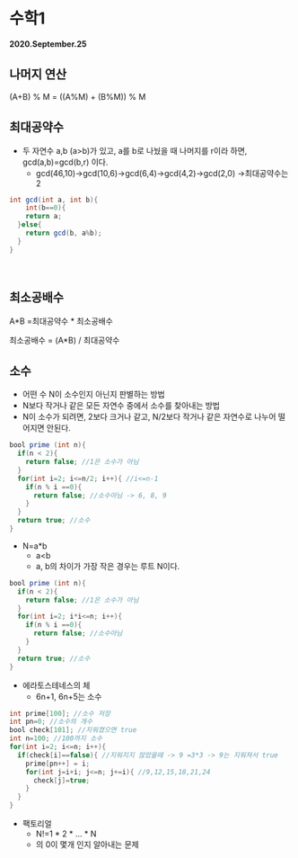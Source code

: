#  수학1

**2020.September.25**



## 나머지 연산

(A+B) % M = ((A%M) + (B%M)) % M

> 



## 최대공약수

* 두 자연수 a,b (a>b)가 있고, a를 b로 나눴을 때 나머지를 r이라 하면, gcd(a,b)=gcd(b,r) 이다.
  * gcd(46,10)->gcd(10,6)->gcd(6,4)->gcd(4,2)->gcd(2,0) ->최대공약수는 2

```java
int gcd(int a, int b){
	int(b==0){
    return a;
  }else{
    return gcd(b, a%b);
  }
}
```

​	

## 최소공배수

A*B =최대공약수 * 최소공배수

최소공배수 = (A*B) / 최대공약수





## 소수

* 어떤 수 N이 소수인지 아닌지 판별하는 방법
* N보다 작거나 같은 모든 자연수 중에서 소수를 찾아내는 방법
* N이 소수가 되려면, 2보다 크거나 같고, N/2보다 작거나 같은 자연수로 나누어 떨어지면 안된다.

```java
bool prime (int n){
  if(n < 2){
    return false; //1은 소수가 아님
  }
  for(int i=2; i<=n/2; i++){ //i<=n-1
    if(n % i ==0){
      return false; //소수아님 -> 6, 8, 9
    }
  }
  return true; //소수
}
```



* N=a*b
  * a<b
  * a, b의 차이가 가장 작은 경우는 루트 N이다.

```java
bool prime (int n){
  if(n < 2){
    return false; //1은 소수가 아님
  }
  for(int i=2; i*i<=n; i++){ 
    if(n % i ==0){
      return false; //소수아님
    }
  }
  return true; //소수
}
```



- 에라토스테네스의 체
  - 6n+1, 6n+5는 소수

```java
int prime[100]; //소수 저장
int pn=0; //소수의 개수
bool check[101]; //지워졌으면 true
int n=100; //100까지 소수
for(int i=2; i<=n; i++){
  if(check[i]==false){ //지워지지 않았을때 -> 9 =3*3 -> 9는 지워져서 true
    prime[pn++] = i;
    for(int j=i+i; j<=n; j+=i){ //9,12,15,18,21,24
      check[j]=true;
    }
  }
}
```



* 팩토리얼
  * N!=1 * 2 * ... * N
  * 의 0이 몇개 인지 알아내는 문제